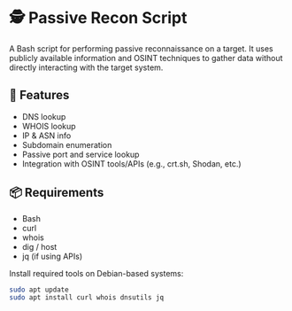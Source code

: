 # 🕵️ Passive Recon Script

A Bash script for performing passive reconnaissance on a target. It uses publicly available information and OSINT techniques to gather data without directly interacting with the target system.

## 🚀 Features

- DNS lookup
- WHOIS lookup
- IP & ASN info
- Subdomain enumeration
- Passive port and service lookup
- Integration with OSINT tools/APIs (e.g., crt.sh, Shodan, etc.)

## 📦 Requirements

- Bash
- curl
- whois
- dig / host
- jq (if using APIs)

Install required tools on Debian-based systems:

```bash
sudo apt update
sudo apt install curl whois dnsutils jq
